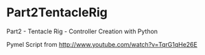Part2TentacleRig
================
Part2 - Tentacle Rig - Controller Creation with Python

Pymel Script from http://www.youtube.com/watch?v=TqrG1qHe26E

